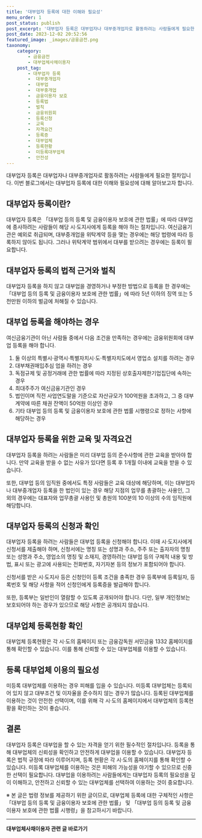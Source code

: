 ```yaml
---
title: '대부업자 등록에 대한 이해와 필요성'
menu_order: 1
post_status: publish
post_excerpt: '대부업자 등록은 대부업자나 대부중개업자로 활동하려는 사람들에게 필요한 절차입니다. 이번 블로그에서는 대부업자 등록에 대한 이해와 필요성에 대해 알아보고자 합니다.'
post_date: 2023-12-02 20:52:56
featured_image: _images/금융금전.png
taxonomy:
    category:
        - 금융금전
        - 대부업체사채이용자
    post_tag:
        - 대부업자 등록
        -  대부중개업자
        -  대부업
        -  대부중개업
        -  금융이용자 보호
        -  등록법
        -  벌칙
        -  금융위원회
        -  등록신청
        -  교육
        -  자격요건
        -  등록증
        -  대부업체
        -  등록현황
        -  미등록대부업체
        -  안전성
---
```



대부업자 등록은 대부업자나 대부중개업자로 활동하려는 사람들에게 필요한 절차입니다. 이번 블로그에서는 대부업자 등록에 대한 이해와 필요성에 대해 알아보고자 합니다.

## 대부업자 등록이란?

대부업자 등록은 「대부업 등의 등록 및 금융이용자 보호에 관한 법률」에 따라 대부업에 종사하려는 사람들이 해당 시·도지사에게 등록을 해야 하는 절차입니다. 여신금융기관은 예외로 취급되며, 대부중개업을 위탁계약 등을 맺는 경우에는 해당 법령에 따라 등록하지 않아도 됩니다. 그러나 위탁계약 범위에서 대부를 받으려는 경우에는 등록이 필요합니다.

## 대부업자 등록의 법적 근거와 벌칙

대부업자 등록을 하지 않고 대부업을 경영하거나 부정한 방법으로 등록을 한 경우에는 「대부업 등의 등록 및 금융이용자 보호에 관한 법률」에 따라 5년 이하의 징역 또는 5천만원 이하의 벌금에 처해질 수 있습니다.

## 대부업 등록을 해야하는 경우

여신금융기관이 아닌 사람들 중에서 다음 조건을 만족하는 경우에는 금융위원회에 대부업 등록을 해야 합니다.
1. 둘 이상의 특별시·광역시·특별자치시·도·특별자치도에서 영업소 설치를 하려는 경우
2. 대부채권매입추심 업을 하려는 경우
3. 독점규제 및 공정거래에 관한 법률에 따라 지정된 상호출자제한기업집단에 속하는 경우
4. 최대주주가 여신금융기관인 경우
5. 법인이며 직전 사업연도말을 기준으로 자산규모가 100억원을 초과하고, 그 중 대부계약에 따른 채권 잔액이 50억원 이상인 경우
6. 기타 대부업 등의 등록 및 금융이용자 보호에 관한 법률 시행령으로 정하는 사항에 해당하는 경우

## 대부업자 등록을 위한 교육 및 자격요건

대부업자 등록을 하려는 사람들은 미리 대부업 등의 준수사항에 관한 교육을 받아야 합니다. 만약 교육을 받을 수 없는 사유가 있다면 등록 후 1개월 이내에 교육을 받을 수 있습니다.

또한, 대부업 등의 임직원 중에서도 특정 사람들은 교육 대상에 해당하며, 이는 대부업자나 대부중개업자 등록을 한 법인이 있는 경우 해당 지점의 업무를 총괄하는 사용인, 그 외의 경우에는 대표자와 업무총괄 사용인 및 총원의 100분의 10 이상의 수의 임직원에 해당합니다.

## 대부업자 등록의 신청과 확인

대부업자 등록을 하려는 사람들은 대부업 등록을 신청해야 합니다. 이때 시·도지사에게 신청서를 제출해야 하며, 신청서에는 명칭 또는 성명과 주소, 주주 또는 출자자의 명칭 또는 성명과 주소, 영업소의 명칭 및 소재지, 경영하려는 대부업 등의 구체적 내용 및 방법, 표시 또는 광고에 사용되는 전화번호, 자기자본 등의 정보가 포함되어야 합니다.

신청서를 받은 시·도지사 등은 신청인이 등록 조건을 충족한 경우 등록부에 등록일자, 등록번호 및 해당 사항을 적어 신청인에게 등록증을 발급해야 합니다. 

또한, 등록부는 일반인이 열람할 수 있도록 공개되어야 합니다. 다만, 일부 개인정보는 보호되어야 하는 경우가 있으므로 해당 사항은 공개되지 않습니다.

## 대부업체 등록현황 확인

대부업체 등록현황은 각 시·도의 홈페이지 또는 금융감독원 서민금융 1332 홈페이지를 통해 확인할 수 있습니다. 이를 통해 신뢰할 수 있는 대부업체를 이용할 수 있습니다.

## 등록 대부업체 이용의 필요성

미등록 대부업체를 이용하는 경우 피해를 입을 수 있습니다. 미등록 대부업체는 등록되어 있지 않고 대부조건 및 이자율을 준수하지 않는 경우가 많습니다. 등록된 대부업체를 이용하는 것이 안전한 선택이며, 이를 위해 각 시·도의 홈페이지에서 대부업체의 등록현황을 확인하는 것이 좋습니다.

## 결론

대부업자 등록은 대부업을 할 수 있는 자격을 얻기 위한 필수적인 절차입니다. 등록을 통해 대부업체의 신뢰성을 확인하고 안전하게 대부업을 이용할 수 있습니다. 대부업자 등록은 법적 규정에 따라 이루어지며, 등록 현황은 각 시·도의 홈페이지를 통해 확인할 수 있습니다. 미등록 대부업체를 이용하는 것은 피해의 가능성을 야기할 수 있으므로 신중한 선택이 필요합니다. 대부업을 이용하려는 사람들에게는 대부업자 등록의 필요성을 깊이 이해하고, 안전하고 신뢰할 수 있는 대부업체를 선택하여 이용하는 것이 중요합니다.

※ 본 글은 법령 정보를 제공하기 위한 글이므로, 대부업체 등록에 대한 구체적인 사항은 「대부업 등의 등록 및 금융이용자 보호에 관한 법률」 및 「대부업 등의 등록 및 금융이용자 보호에 관한 법률 시행령」을 참고하시기 바랍니다.
<!-- wp:separator -->
<hr class="wp-block-separator has-alpha-channel-opacity"/>
<!-- /wp:separator -->

<!-- wp:group {"backgroundColor":"base","layout":{"type":"constrained"}} -->
<div class="wp-block-group has-base-background-color has-background"><!-- wp:paragraph {"align":"center","fontSize":"medium"} -->
<p class="has-text-align-center has-large-font-size"><strong>대부업체사채이용자 관련 글 바로가기</strong></p>
<!-- /wp:paragraph -->


<!-- wp:latest-posts
{"categories":[{"id":13558,"count":19,"description":"","link":"https://uknowlaw.com/category/%eb%8c%80%eb%b6%80%ec%97%85%ec%b2%b4%ec%82%ac%ec%b1%84%ec%9d%b4%ec%9a%a9%ec%9e%90/","name":"대부업체사채이용자","slug":"대부업체사채이용자","taxonomy":"category","parent":0,"meta":[],"_links":{"self":[{"href":"https://uknowlaw.com/wp-json/wp/v2/categories/13558"}],"collection":[{"href":"https://uknowlaw.com/wp-json/wp/v2/categories"}],"about":[{"href":"https://uknowlaw.com/wp-json/wp/v2/taxonomies/category"}],"wp:post_type":[{"href":"https://uknowlaw.com/wp-json/wp/v2/posts?categories=13558"}],"curies":[{"name":"wp","href":"https://api.w.org/{rel}","templated":true}]}}],"postsToShow":100,"excerptLength":28,"postLayout":"grid","columns":2,"featuredImageAlign":"left","featuredImageSizeSlug":"large","fontSize":"small"} /--></div>
<!-- /wp:group -->